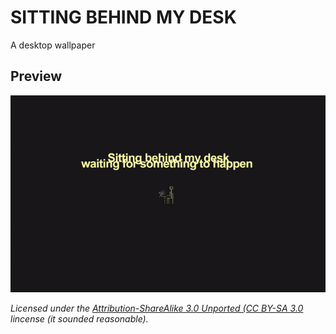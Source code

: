 # SITTING BEHIND MY DESK

A desktop wallpaper

## Preview

<a href="https://github.com/in5ikt/ps-sitting-behind-my-desk/tree/master/static/">
  <img src="https://github.com/in5ikt/ps-sitting-behind-my-desk/raw/master/static/sitting-at-my-desk-600.png" />
</a>

*Licensed under the [Attribution-ShareAlike 3.0 Unported (CC BY-SA 3.0](http://creativecommons.org/licenses/by-sa/3.0/) lincense (it sounded reasonable).*
